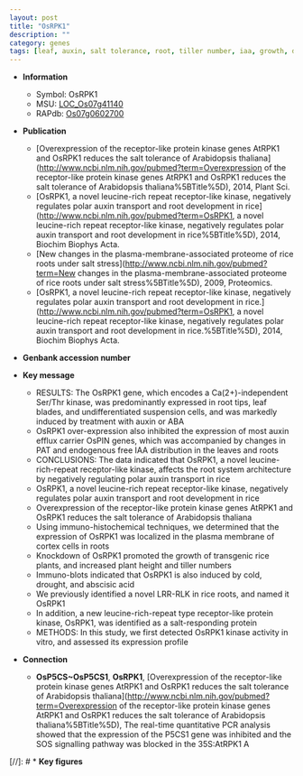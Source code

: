 ```yaml
---
layout: post
title: "OsRPK1"
description: ""
category: genes
tags: [leaf, auxin, salt tolerance, root, tiller number, iaa, growth, drought, height, root development, salt, tiller, architecture, plant height, ABA, Kinase, kinase, IAA]
---
```


* **Information**  
    + Symbol: OsRPK1  
    + MSU: [LOC_Os07g41140](http://rice.uga.edu/cgi-bin/ORF_infopage.cgi?orf=LOC_Os07g41140)  
    + RAPdb: [Os07g0602700](https://rapdb.dna.affrc.go.jp/locus/?name=Os07g0602700)  

* **Publication**  
    + [Overexpression of the receptor-like protein kinase genes AtRPK1 and OsRPK1 reduces the salt tolerance of Arabidopsis thaliana](http://www.ncbi.nlm.nih.gov/pubmed?term=Overexpression of the receptor-like protein kinase genes AtRPK1 and OsRPK1 reduces the salt tolerance of Arabidopsis thaliana%5BTitle%5D), 2014, Plant Sci.
    + [OsRPK1, a novel leucine-rich repeat receptor-like kinase, negatively regulates polar auxin transport and root development in rice](http://www.ncbi.nlm.nih.gov/pubmed?term=OsRPK1, a novel leucine-rich repeat receptor-like kinase, negatively regulates polar auxin transport and root development in rice%5BTitle%5D), 2014, Biochim Biophys Acta.
    + [New changes in the plasma-membrane-associated proteome of rice roots under salt stress](http://www.ncbi.nlm.nih.gov/pubmed?term=New changes in the plasma-membrane-associated proteome of rice roots under salt stress%5BTitle%5D), 2009, Proteomics.
    + [OsRPK1, a novel leucine-rich repeat receptor-like kinase, negatively regulates polar auxin transport and root development in rice.](http://www.ncbi.nlm.nih.gov/pubmed?term=OsRPK1, a novel leucine-rich repeat receptor-like kinase, negatively regulates polar auxin transport and root development in rice.%5BTitle%5D), 2014, Biochim Biophys Acta.

* **Genbank accession number**  

* **Key message**  
    + RESULTS: The OsRPK1 gene, which encodes a Ca(2+)-independent Ser/Thr kinase, was predominantly expressed in root tips, leaf blades, and undifferentiated suspension cells, and was markedly induced by treatment with auxin or ABA
    + OsRPK1 over-expression also inhibited the expression of most auxin efflux carrier OsPIN genes, which was accompanied by changes in PAT and endogenous free IAA distribution in the leaves and roots
    + CONCLUSIONS: The data indicated that OsRPK1, a novel leucine-rich-repeat receptor-like kinase, affects the root system architecture by negatively regulating polar auxin transport in rice
    + OsRPK1, a novel leucine-rich repeat receptor-like kinase, negatively regulates polar auxin transport and root development in rice
    + Overexpression of the receptor-like protein kinase genes AtRPK1 and OsRPK1 reduces the salt tolerance of Arabidopsis thaliana
    + Using immuno-histochemical techniques, we determined that the expression of OsRPK1 was localized in the plasma membrane of cortex cells in roots
    + Knockdown of OsRPK1 promoted the growth of transgenic rice plants, and increased plant height and tiller numbers
    + Immuno-blots indicated that OsRPK1 is also induced by cold, drought, and abscisic acid
    + We previously identified a novel LRR-RLK in rice roots, and named it OsRPK1
    + In addition, a new leucine-rich-repeat type receptor-like protein kinase, OsRPK1, was identified as a salt-responding protein
    + METHODS: In this study, we first detected OsRPK1 kinase activity in vitro, and assessed its expression profile

* **Connection**  
    + __OsP5CS~OsP5CS1__, __OsRPK1__, [Overexpression of the receptor-like protein kinase genes AtRPK1 and OsRPK1 reduces the salt tolerance of Arabidopsis thaliana](http://www.ncbi.nlm.nih.gov/pubmed?term=Overexpression of the receptor-like protein kinase genes AtRPK1 and OsRPK1 reduces the salt tolerance of Arabidopsis thaliana%5BTitle%5D), The real-time quantitative PCR analysis showed that the expression of the P5CS1 gene was inhibited and the SOS signalling pathway was blocked in the 35S:AtRPK1 A

[//]: # * **Key figures**  


